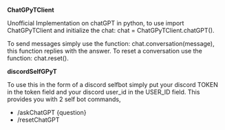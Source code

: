 **ChatGPyTClient**

Unofficial Implementation on chatGPT in python, to use import ChatGPyTClient and initialize the chat: chat = ChatGPyTClient.chatGPT().

To send messages simply use the function: chat.conversation(message), this function replies with the answer.
To reset a conversation use the function: chat.reset().



**discordSelfGPyT**

To use this in the form of a discord selfbot simply put your discord TOKEN in the token field and your discord user_id in the USER_ID field. 
This provides you with 2 self bot commands, 

- /askChatGPT {question}
- /resetChatGPT